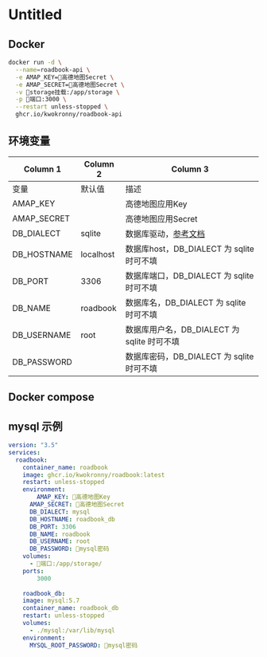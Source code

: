 # Untitled


## Docker


```bash 
docker run -d \
  --name=roadbook-api \
  -e AMAP_KEY=🚨高德地图Secret \
  -e AMAP_SECRET=🚨高德地图Secret \
  -v 🚨storage挂载:/app/storage \
  -p 🚨端口:3000 \
  --restart unless-stopped \
  ghcr.io/kwokronny/roadbook-api
```


## 环境变量


| Column 1 | Column 2 | Column 3 |
| --- | --- | --- |
| 变量 | 默认值 | 描述 |
| AMAP_KEY |   | 高德地图应用Key |
| AMAP_SECRET |   | 高德地图应用Secret |
| DB_DIALECT | sqlite | 数据库驱动，[参考文档](https://sequelize.org/docs/v6/other-topics/dialect-specific-things/) |
| DB_HOSTNAME | localhost | 数据库host，DB_DIALECT 为 sqlite 时可不填 |
| DB_PORT | 3306 | 数据库端口，DB_DIALECT 为 sqlite 时可不填 |
| DB_NAME | roadbook | 数据库名，DB_DIALECT 为 sqlite 时可不填 |
| DB_USERNAME | root | 数据库用户名，DB_DIALECT 为 sqlite 时可不填 |
| DB_PASSWORD |   | 数据库密码，DB_DIALECT 为 sqlite 时可不填 |


## Docker compose


## mysql 示例 


```yaml 
version: "3.5"
services:
  roadbook:
    container_name: roadbook
    image: ghcr.io/kwokronny/roadbook:latest
    restart: unless-stopped
    environment:
	    AMAP_KEY: 🚨高德地图Key
      AMAP_SECRET: 🚨高德地图Secret
      DB_DIALECT: mysql
      DB_HOSTNAME: roadbook_db
      DB_PORT: 3306
      DB_NAME: roadbook
      DB_USERNAME: root
      DB_PASSWORD: 🚨mysql密码
    volumes:
      - 🚨端口:/app/storage/
    ports:
	    3000
	    
	roadbook_db:
    image: mysql:5.7
    container_name: roadbook_db
    restart: unless-stopped
    volumes:
      - ./mysql:/var/lib/mysql
    environment:
      MYSQL_ROOT_PASSWORD: 🚨mysql密码
```

